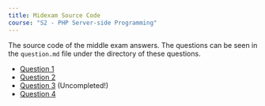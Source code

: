 ```yaml
---
title: Midexam Source Code
course: "S2 - PHP Server-side Programming"
---
```


The source code of the middle exam answers. The questions can be seen in the `question.md` file under the directory of these questions.

- [Question 1](./q1)
- [Question 2](./q2)
- [Question 3](./q3) (Uncompleted!)
- [Question 4](./q4)
